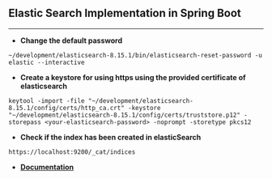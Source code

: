 ## Elastic Search Implementation in Spring Boot

---
* **Change the default password** 
```
~/development/elasticsearch-8.15.1/bin/elasticsearch-reset-password -u elastic --interactive
```
* **Create a keystore for using https using the provided certificate of elasticsearch**
```
keytool -import -file "~/development/elasticsearch-8.15.1/config/certs/http_ca.crt" -keystore "~/development/elasticsearch-8.15.1/config/certs/truststore.p12" -storepass <your-elasticsearch-password> -noprompt -storetype pkcs12
```
* **Check if the index has been created in elasticSearch**
```
https://localhost:9200/_cat/indices
```

* **[Documentation](https://www.javainuse.com/boot3/elast/1)**
